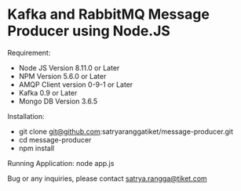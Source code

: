# Kafka and RabbitMQ Message Producer using Node.JS

Requirement:

 - Node JS Version 8.11.0 or Later
 - NPM Version 5.6.0 or Later
 - AMQP Client version 0-9-1 or Later
 - Kafka 0.9 or Later
 - Mongo DB Version 3.6.5

 Installation:

 - git clone git@github.com:satryaranggatiket/message-producer.git
 - cd message-producer
 - npm install

 Running Application:
 node app.js

Bug or any inquiries, please contact satrya.rangga@tiket.com